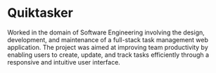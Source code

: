 # Quiktasker
Worked in the domain of Software Engineering involving the design, development, and maintenance of a full-stack task management web application. The project was aimed at improving team productivity by enabling users to create, update, and track tasks efficiently through a responsive and intuitive user interface.
